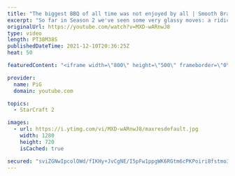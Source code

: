 ```yaml
---
title: "The biggest BBQ of all time was not enjoyed by all | Smooth Brain Auditions Season 2 Ep 2"
excerpt: "So far in Season 2 we've seen some very glassy moves: a ridiculously fast ultra nydus build, a brain-breaking proxy nydus with DTs, and some quick swarm host action! In Episode two, two more players will audition to show off their smooth (or wrinkly) brains.  0:00 Audition 4 20:20 Audition 5  HOW TO"
originalUrl: https://youtube.com/watch?v=MXD-wARnwJ8
type: video
length: PT38M38S
publishedDateTime: 2021-12-10T20:36:25Z
heat: 50

featuredContent: "<iframe width=\"800\" height=\"500\" frameborder=\"0\" src=\"https://www.youtube.com/embed/MXD-wARnwJ8\" allow=\"accelerometer; autoplay; encrypted-media; gyroscope; picture-in-picture\" allowfullscreen></iframe>"

provider:
  name: PiG
  domain: youtube.com

topics:
  - StarCraft 2

images:
  - url: https://i.ytimg.com/vi/MXD-wARnwJ8/maxresdefault.jpg
    width: 1280
    height: 720
    isCached: true

secured: "sviZGNwIpcolOWd/fIKHy+JvCgNE/I5pFw1ppgWK6RGtm6cPKPoiri8fstmo3FvE/O5OYZYc4NgBiINKBHML+XeWvfSr12vwpccNQAeq7tjwu189PDbIqGPIxxnjKbm/IKAq/LaClzZIoZn/8cM+R94nhv1NQLWXbKfo9wzmnfUpjtTD9kmIz+4mH+3/iVZa5vLmD2FR9Vduvj530AKhhnLP5nOgtoogT0YWNR1F1wPU9UyNWuwDdBWykCdfo/89qNKQQ6PNMDD+0fcFVrsyTMlcB+En3WNl+X8o90HhYMbtIJbe3LR5J81cmSM0HZzYBrZAcoW7LMTo6YfvLe2EWXGv5uBk28yLPEszPVDiYF7eIjdGYNR/7DawEcUAp3uK/K3yUrJng7QpU8iQd2h4VXS3UZYbiKKYq9+YmQj47DE=;GDx9MwwPjmKAQRFc1cFqbQ=="
---
```



